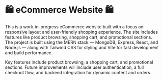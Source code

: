 # 🛍️ eCommerce Website 🛍️
This is a work-in-progress eCommerce website built with a focus on responsive layout and user-friendly shopping experience. 
The site includes features like product browsing, shopping cart, and promotional sections. The project is built using the MERN stack — 
MongoDB, Express, React, and Node.js — along with Tailwind CSS for 
styling and Vite for fast development and build performance.

Key features include product browsing, a shopping cart, and promotional sections. Future improvements will include user authentication, 
a full checkout flow, and backend integration for dynamic content and orders.

